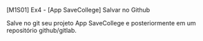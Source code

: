 [M1S01] Ex4 - [App SaveCollege] Salvar no Github

Salve no git seu projeto App SaveCollege e posteriormente em um repositório github/gitlab.